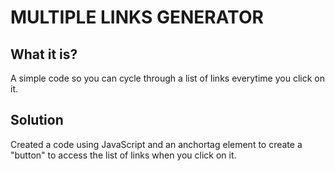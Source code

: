 # MULTIPLE LINKS GENERATOR

## What it is?

A simple code so you can cycle through a list of links everytime you click on it.

## Solution

Created a code using JavaScript and an anchortag element to create a "button" to access the list of links when you click on it.
